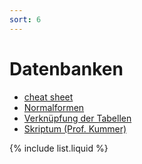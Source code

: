 ```yaml
---
sort: 6
---
```


# Datenbanken
- [cheat sheet](https://quantpaleo.earth.indiana.edu/Handouts/guideMySQL.pdf)
- [Normalformen](./pdf/datenbanken.pdf)
- [Verknüpfung der Tabellen](./pdf/songs-uebersicht.pdf)
- [Skriptum (Prof. Kummer)](./pdf/Datenbanken-Theorie-und-SQL-Abfragen.pdf)

{% include list.liquid %}

